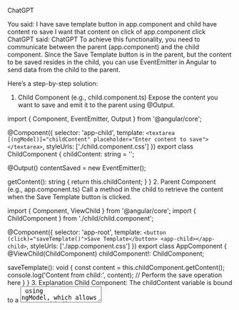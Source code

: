 ChatGPT

You said:
I have save template button in app.component and child have content ro save I want that content on click of app.component click
ChatGPT said:
ChatGPT
To achieve this functionality, you need to communicate between the parent (app.component) and the child component. Since the Save Template button is in the parent, but the content to be saved resides in the child, you can use EventEmitter in Angular to send data from the child to the parent.

Here’s a step-by-step solution:

1. Child Component (e.g., child.component.ts)
Expose the content you want to save and emit it to the parent using @Output.

import { Component, EventEmitter, Output } from '@angular/core';

@Component({
  selector: 'app-child',
  template: `
    <textarea [(ngModel)]="childContent" placeholder="Enter content to save"></textarea>
  `,
  styleUrls: ['./child.component.css']
})
export class ChildComponent {
  childContent: string = '';

  @Output() contentSaved = new EventEmitter<string>();

  getContent(): string {
    return this.childContent;
  }
}
2. Parent Component (e.g., app.component.ts)
Call a method in the child to retrieve the content when the Save Template button is clicked.

import { Component, ViewChild } from '@angular/core';
import { ChildComponent } from './child/child.component';

@Component({
  selector: 'app-root',
  template: `
    <button (click)="saveTemplate()">Save Template</button>
    <app-child></app-child>
  `,
  styleUrls: ['./app.component.css']
})
export class AppComponent {
  @ViewChild(ChildComponent) childComponent!: ChildComponent;

  saveTemplate(): void {
    const content = this.childComponent.getContent();
    console.log('Content from child:', content);
    // Perform the save operation here
  }
}
3. Explanation
Child Component: The childContent variable is bound to a <textarea> using ngModel, which allows two-way binding.
Parent Component: The @ViewChild decorator is used to access the child component. When the Save Template button is clicked, the parent retrieves the content from the child by calling its getContent method.
4. Alternative Approach Using EventEmitter
If you want the child to notify the parent when the content is ready to save, you can use EventEmitter:

Modify the Child Component
Emit the content via @Output:

import { Component, EventEmitter, Output } from '@angular/core';

@Component({
  selector: 'app-child',
  template: `
    <textarea [(ngModel)]="childContent" placeholder="Enter content to save"></textarea>
  `,
  styleUrls: ['./child.component.css']
})
export class ChildComponent {
  @Output() contentToSave = new EventEmitter<string>();
  childContent: string = '';

  emitContent(): void {
    this.contentToSave.emit(this.childContent);
  }
}
Modify the Parent Component
Handle the emitted event:

@Component({
  selector: 'app-root',
  template: `
    <button (click)="saveTemplate()">Save Template</button>
    <app-child (contentToSave)="handleContent($event)"></app-child>
  `,
  styleUrls: ['./app.component.css']
})
export class AppComponent {
  childContent: string = '';

  saveTemplate(): void {
    console.log('Saved Content:', this.childContent);
    // Perform save operation
  }

  handleContent(content: string): void {
    this.childContent = content;
  }
}
In this approach:

The child emits its content when required.
The parent listens to the event using (contentToSave) and stores the content for saving.





You said:
2 approch child selector not mentioned in app.component we have router outlet
ChatGPT said:
ChatGPT
When your Angular application uses a <router-outlet> to render child components, and you want to trigger a save action from a button in the parent component (app.component) that affects the currently routed child component, you can achieve this through several approaches:

1. Using a Shared Service for Parent-Child Communication

A common method for facilitating communication between components that do not have a direct parent-child relationship (such as when using <router-outlet>) is to use a shared service. This service can act as a mediator, allowing the parent component to notify the child component of events like a save action.

Step-by-Step Implementation:

a. Create a Shared Service

First, generate a service that will handle the communication.

import { Injectable } from '@angular/core';
import { Subject } from 'rxjs';

@Injectable({
  providedIn: 'root',
})
export class SaveTemplateService {
  private saveSubject = new Subject<void>();

  // Observable that components can subscribe to
  saveTriggered$ = this.saveSubject.asObservable();

  // Method to trigger the save action
  triggerSave() {
    this.saveSubject.next();
  }
}
b. Parent Component (app.component.ts)

Inject the shared service into the parent component and call the triggerSave method when the save button is clicked.

import { Component } from '@angular/core';
import { SaveTemplateService } from './save-template.service';

@Component({
  selector: 'app-root',
  template: `
    <button (click)="saveTemplate()">Save Template</button>
    <router-outlet></router-outlet>
  `,
})
export class AppComponent {
  constructor(private saveService: SaveTemplateService) {}

  saveTemplate() {
    this.saveService.triggerSave();
  }
}
c. Child Component

In the child component that is rendered via the <router-outlet>, subscribe to the saveTriggered$ observable to perform the save action when notified.

import { Component, OnInit, OnDestroy } from '@angular/core';
import { Subscription } from 'rxjs';
import { SaveTemplateService } from '../save-template.service';

@Component({
  selector: 'app-child',
  template: `
    <!-- Child component template -->
  `,
})
export class ChildComponent implements OnInit, OnDestroy {
  private saveSubscription: Subscription;

  constructor(private saveService: SaveTemplateService) {}

  ngOnInit() {
    this.saveSubscription = this.saveService.saveTriggered$.subscribe(() => {
      this.saveContent();
    });
  }

  ngOnDestroy() {
    if (this.saveSubscription) {
      this.saveSubscription.unsubscribe();
    }
  }

  saveContent() {
    // Logic to save the content
    console.log('Content saved!');
  }
}
